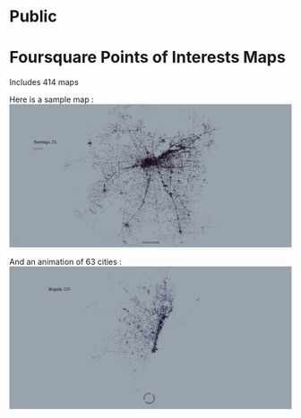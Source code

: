 # Public

# Foursquare Points of Interests Maps

Includes 414 maps

Here is a sample map : 
![alt text](https://github.com/echoesparis/Public/blob/master/Foursquare%20Maps/%5Bsample%5D%20Santiago.png)

And an animation of 63 cities : 
![alt text](https://github.com/echoesparis/Public/blob/master/Foursquare%20Maps/Foursquare%20Maps.gif)


